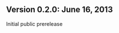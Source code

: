 Version 0.2.0:  June 16, 2013
-------------------------------------------------------------------------------

Initial public prerelease
